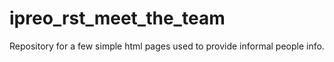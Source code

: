 # ipreo_rst_meet_the_team
Repository for a few simple html pages used to provide informal people info.
